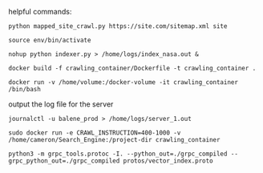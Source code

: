 helpful commands: 

```
python mapped_site_crawl.py https://site.com/sitemap.xml site
```

```
source env/bin/activate
```






```
nohup python indexer.py > /home/logs/index_nasa.out &
```


 ```
docker build -f crawling_container/Dockerfile -t crawling_container .
 ```


 ```
 docker run -v /home/volume:/docker-volume -it crawling_container /bin/bash
 ```


output the log file for the server
```
journalctl -u balene_prod > /home/logs/server_1.out
```

```sudo docker run -e CRAWL_INSTRUCTION=400-1000 -v /home/cameron/Search_Engine:/project-dir crawling_container```


```python3 -m grpc_tools.protoc -I. --python_out=./grpc_compiled --grpc_python_out=./grpc_compiled protos/vector_index.proto```